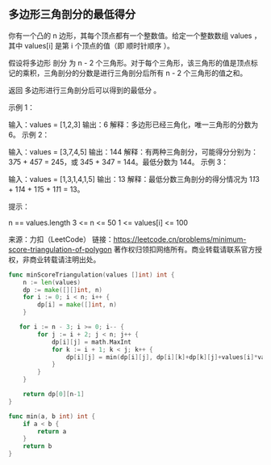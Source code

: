 ## 多边形三角剖分的最低得分
你有一个凸的 n 边形，其每个顶点都有一个整数值。给定一个整数数组 values ，其中 values[i] 是第 i 个顶点的值（即 顺时针顺序 ）。

假设将多边形 剖分 为 n - 2 个三角形。对于每个三角形，该三角形的值是顶点标记的乘积，三角剖分的分数是进行三角剖分后所有 n - 2 个三角形的值之和。

返回 多边形进行三角剖分后可以得到的最低分 。
 

示例 1：



输入：values = [1,2,3]
输出：6
解释：多边形已经三角化，唯一三角形的分数为 6。
示例 2：



输入：values = [3,7,4,5]
输出：144
解释：有两种三角剖分，可能得分分别为：3*7*5 + 4*5*7 = 245，或 3*4*5 + 3*4*7 = 144。最低分数为 144。
示例 3：



输入：values = [1,3,1,4,1,5]
输出：13
解释：最低分数三角剖分的得分情况为 1*1*3 + 1*1*4 + 1*1*5 + 1*1*1 = 13。
 

提示：

n == values.length
3 <= n <= 50
1 <= values[i] <= 100

来源：力扣（LeetCode）
链接：https://leetcode.cn/problems/minimum-score-triangulation-of-polygon
著作权归领扣网络所有。商业转载请联系官方授权，非商业转载请注明出处。
```go
func minScoreTriangulation(values []int) int {
    n := len(values)
    dp := make([][]int, n)
    for i := 0; i < n; i++ {
        dp[i] = make([]int, n)
    }

   for i := n - 3; i >= 0; i-- {
        for j := i + 2; j < n; j++ {
            dp[i][j] = math.MaxInt
            for k := i + 1; k < j; k++ {
                dp[i][j] = min(dp[i][j], dp[i][k]+dp[k][j]+values[i]*values[j]*values[k])
            }
        }
    }

    return dp[0][n-1]
}

func min(a, b int) int {
    if a < b {
        return a
    }
    return b
}

```

